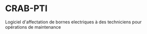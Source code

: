 CRAB-PTI
========

Logiciel d'affectation de bornes electriques à des techniciens pour opérations de maintenance